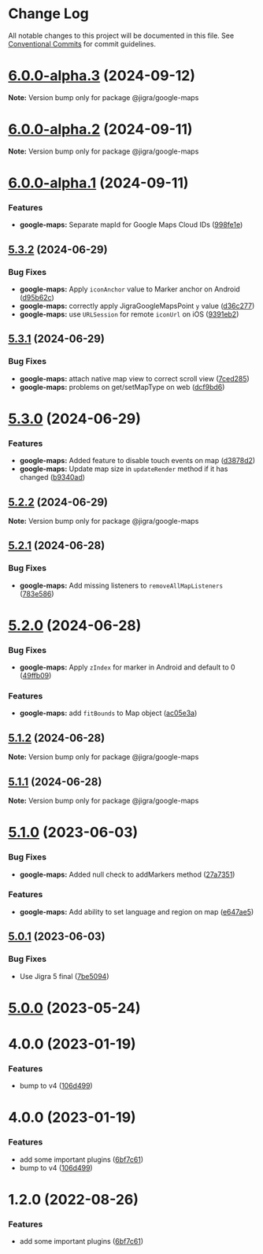 # Change Log

All notable changes to this project will be documented in this file.
See [Conventional Commits](https://conventionalcommits.org) for commit guidelines.

# [6.0.0-alpha.3](https://github.com/familyjs/jigra-plugins/compare/@jigra/google-maps@6.0.0-alpha.2...@jigra/google-maps@6.0.0-alpha.3) (2024-09-12)

**Note:** Version bump only for package @jigra/google-maps

# [6.0.0-alpha.2](https://github.com/familyjs/jigra-plugins/compare/@jigra/google-maps@6.0.0-alpha.1...@jigra/google-maps@6.0.0-alpha.2) (2024-09-11)

**Note:** Version bump only for package @jigra/google-maps

# [6.0.0-alpha.1](https://github.com/familyjs/jigra-plugins/compare/@jigra/google-maps@5.3.2...@jigra/google-maps@6.0.0-alpha.1) (2024-09-11)

### Features

- **google-maps:** Separate mapId for Google Maps Cloud IDs ([998fe1e](https://github.com/familyjs/jigra-plugins/commit/998fe1e18e2e0616a3cef3dfd6c2849bba7cb3d3))

## [5.3.2](https://github.com/familyjs/jigra-plugins/compare/@jigra/google-maps@5.3.1...@jigra/google-maps@5.3.2) (2024-06-29)

### Bug Fixes

- **google-maps:** Apply `iconAnchor` value to Marker anchor on Android ([d95b62c](https://github.com/familyjs/jigra-plugins/commit/d95b62c42dd2c2065617a093109f4030213169ec))
- **google-maps:** correctly apply JigraGoogleMapsPoint `y` value ([d36c277](https://github.com/familyjs/jigra-plugins/commit/d36c27779eab29dbc44a1122cbf8d35a14178201))
- **google-maps:** use `URLSession` for remote `iconUrl` on iOS ([9391eb2](https://github.com/familyjs/jigra-plugins/commit/9391eb2dd21e5c6857d64af0cfec8cd2c2e12daa))

## [5.3.1](https://github.com/familyjs/jigra-plugins/compare/@jigra/google-maps@5.3.0...@jigra/google-maps@5.3.1) (2024-06-29)

### Bug Fixes

- **google-maps:** attach native map view to correct scroll view ([7ced285](https://github.com/familyjs/jigra-plugins/commit/7ced2851533b9f542c5bb9f7c7c3ccf821e04e44))
- **google-maps:** problems on get/setMapType on web ([dcf9bd6](https://github.com/familyjs/jigra-plugins/commit/dcf9bd6ab7a327d37a2f6c56bdd9443ef62d081e))

# [5.3.0](https://github.com/familyjs/jigra-plugins/compare/@jigra/google-maps@5.2.2...@jigra/google-maps@5.3.0) (2024-06-29)

### Features

- **google-maps:** Added feature to disable touch events on map ([d3878d2](https://github.com/familyjs/jigra-plugins/commit/d3878d27ca64f8663e2fec36e4bb01ff1cf1d172))
- **google-maps:** Update map size in `updateRender` method if it has changed ([b9340ad](https://github.com/familyjs/jigra-plugins/commit/b9340adfb136c50ee861f41f9f4915c199bc618a))

## [5.2.2](https://github.com/familyjs/jigra-plugins/compare/@jigra/google-maps@5.2.1...@jigra/google-maps@5.2.2) (2024-06-29)

**Note:** Version bump only for package @jigra/google-maps

## [5.2.1](https://github.com/familyjs/jigra-plugins/compare/@jigra/google-maps@5.2.0...@jigra/google-maps@5.2.1) (2024-06-28)

### Bug Fixes

- **google-maps:** Add missing listeners to `removeAllMapListeners` ([783e586](https://github.com/familyjs/jigra-plugins/commit/783e5862f5d78fa4b7ccfb73c5537b722a21a1c3))

# [5.2.0](https://github.com/familyjs/jigra-plugins/compare/@jigra/google-maps@5.1.2...@jigra/google-maps@5.2.0) (2024-06-28)

### Bug Fixes

- **google-maps:** Apply `zIndex` for marker in Android and default to 0 ([49ffb09](https://github.com/familyjs/jigra-plugins/commit/49ffb09a00ffc06a2f9be47e83f56335a5a363fc))

### Features

- **google-maps:** add `fitBounds` to Map object ([ac05e3a](https://github.com/familyjs/jigra-plugins/commit/ac05e3aa8f07ac544923ee75e37a10e6ed16469c))

## [5.1.2](https://github.com/familyjs/jigra-plugins/compare/@jigra/google-maps@5.1.1...@jigra/google-maps@5.1.2) (2024-06-28)

**Note:** Version bump only for package @jigra/google-maps

## [5.1.1](https://github.com/familyjs/jigra-plugins/compare/@jigra/google-maps@5.1.0...@jigra/google-maps@5.1.1) (2024-06-28)

**Note:** Version bump only for package @jigra/google-maps

# [5.1.0](https://github.com/familyjs/jigra-plugins/compare/@jigra/google-maps@5.0.1...@jigra/google-maps@5.1.0) (2023-06-03)

### Bug Fixes

- **google-maps:** Added null check to addMarkers method ([27a7351](https://github.com/familyjs/jigra-plugins/commit/27a7351651e589199a23ebc664d9cd3d5f29ecd5))

### Features

- **google-maps:** Add ability to set language and region on map ([e647ae5](https://github.com/familyjs/jigra-plugins/commit/e647ae5297a9bd157a9444edc856917d683eabed))

## [5.0.1](https://github.com/familyjs/jigra-plugins/compare/@jigra/google-maps@5.0.0...@jigra/google-maps@5.0.1) (2023-06-03)

### Bug Fixes

- Use Jigra 5 final ([7be5094](https://github.com/familyjs/jigra-plugins/commit/7be509425c5cc9f21b1f9e78794b2c6b76ca7702))

# [5.0.0](https://github.com/familyjs/jigra-plugins/compare/@jigra/google-maps@1.2.0...@jigra/google-maps@5.0.0) (2023-05-24)

# 4.0.0 (2023-01-19)

### Features

- bump to v4 ([106d499](https://github.com/familyjs/jigra-plugins/commit/106d49991e82a0505a82571530b73fcda020e7e4))

# 4.0.0 (2023-01-19)

### Features

- add some important plugins ([6bf7c61](https://github.com/navify/jigra-plugins/commit/6bf7c61ba5ad99cf0474cb2cc9599d0f8fedeb45))
- bump to v4 ([106d499](https://github.com/navify/jigra-plugins/commit/106d49991e82a0505a82571530b73fcda020e7e4))

# 1.2.0 (2022-08-26)

### Features

- add some important plugins ([6bf7c61](https://github.com/navify/jigra-plugins/commit/6bf7c61ba5ad99cf0474cb2cc9599d0f8fedeb45))
